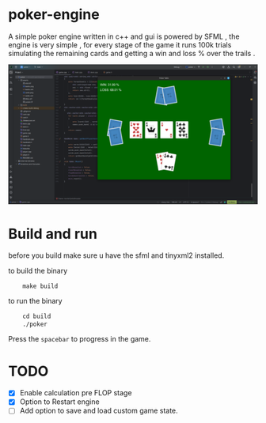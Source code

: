 # poker-engine
A simple poker engine written in c++ and gui is powered by SFML , the engine is very simple , for every stage of the game it runs 100k trials simulating the remaining cards and getting a win and loss % over the trails .

![screenshot](screenshot.png)
# Build and run 
before you build make sure u have the sfml and tinyxml2 installed.

to build the binary 
```
    make build
```

to run the binary 
```
    cd build
    ./poker
```

Press the `spacebar` to progress in the game.  

# TODO
- [x] Enable calculation pre FLOP stage
- [x] Option to Restart engine
- [ ] Add option to save and load custom game state.   
